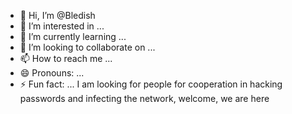 - 👋 Hi, I’m @Bledish
- 👀 I’m interested in ...
- 🌱 I’m currently learning ...
- 💞️ I’m looking to collaborate on ...
- 📫 How to reach me ...
- 😄 Pronouns: ...
- ⚡ Fun fact: ...
I am looking for people for cooperation in hacking passwords and infecting the network, welcome, we are here
<!---
Bledish/Bledish is a ✨ special ✨ repository because its `README.md` (this file) appears on your GitHub profile.
You can click the Preview link to take a look at your changes.
--->
